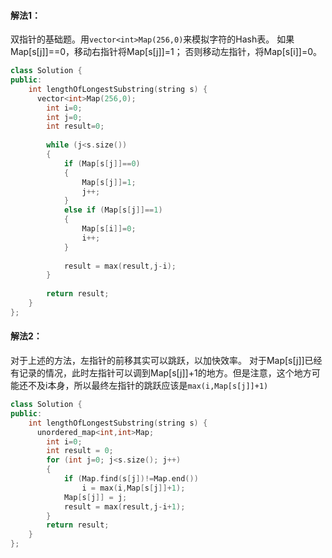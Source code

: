 #### 解法1：
双指针的基础题。用```vector<int>Map(256,0)```来模拟字符的Hash表。
如果Map[s[j]]==0，移动右指针将Map[s[j]]=1； 否则移动左指针，将Map[s[i]]=0。
```cpp
class Solution {
public:
    int lengthOfLongestSubstring(string s) {
      vector<int>Map(256,0);
        int i=0;
        int j=0;
        int result=0;
        
        while (j<s.size())
        {
            if (Map[s[j]]==0)
            {
                Map[s[j]]=1;
                j++;
            }
            else if (Map[s[j]]==1)
            {
                Map[s[i]]=0;
                i++;
            }
            
            result = max(result,j-i);
        }
        
        return result;
    }
};
```

#### 解法2：
对于上述的方法，左指针的前移其实可以跳跃，以加快效率。
对于Map[s[j]]已经有记录的情况，此时左指针可以调到Map[s[j]]+1的地方。但是注意，这个地方可能还不及i本身，所以最终左指针的跳跃应该是```max(i,Map[s[j]]+1)```
```cpp
class Solution {
public:
    int lengthOfLongestSubstring(string s) {
      unordered_map<int,int>Map;
        int i=0;
        int result = 0;
        for (int j=0; j<s.size(); j++)
        {
            if (Map.find(s[j])!=Map.end())
                i = max(i,Map[s[j]]+1);
            Map[s[j]] = j;            
            result = max(result,j-i+1);
        }
        return result;
    }
};
```
